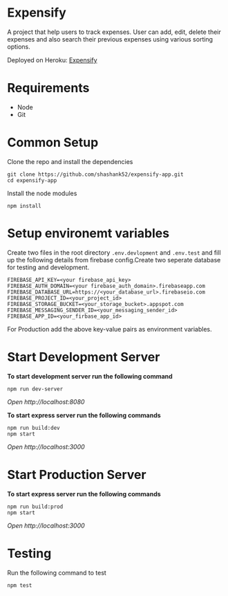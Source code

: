 # Expensify

A project that help users to track expenses. User can add, edit, delete their expenses and also search their previous expenses using various sorting options.

Deployed on Heroku: [Expensify](https://react-expensify-shaks.herokuapp.com/)

# Requirements

- Node
- Git

# Common Setup

Clone the repo and install the dependencies
```
git clone https://github.com/shashank52/expensify-app.git
cd expensify-app
```
Install the node modules
```
npm install
```
# Setup environemt variables

Create two files in the root directory `.env.devlopment` and `.env.test` and fill up the following details from firebase config.Create two seperate database for testing and development.

```
FIREBASE_API_KEY=<your firebase_api_key>
FIREBASE_AUTH_DOMAIN=<your firebase_auth_domain>.firebaseapp.com
FIREBASE_DATABASE_URL=https://<your_database_url>.firebaseio.com
FIREBASE_PROJECT_ID=<your_project_id>
FIREBASE_STORAGE_BUCKET=<your_storage_bucket>.appspot.com
FIREBASE_MESSAGING_SENDER_ID=<your_messaging_sender_id>
FIREBASE_APP_ID=<your_firbase_app_id>

```
For Production add the above key-value pairs as environment variables.

# Start Development Server
**To start development server run the following command**
```
npm run dev-server
```
*Open http://localhost:8080*

**To start express server run the following commands**
```
npm run build:dev
npm start
```
*Open http://localhost:3000*

# Start Production Server
**To start express server run the following commands**
```
npm run build:prod
npm start
```
*Open http://localhost:3000*

# Testing
Run the following command to test
```
npm test
```



